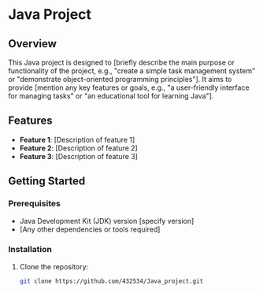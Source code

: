 # Java Project

## Overview
This Java project is designed to [briefly describe the main purpose or functionality of the project, e.g., "create a simple task management system" or "demonstrate object-oriented programming principles"]. It aims to provide [mention any key features or goals, e.g., "a user-friendly interface for managing tasks" or "an educational tool for learning Java"].

## Features
- **Feature 1**: [Description of feature 1]
- **Feature 2**: [Description of feature 2]
- **Feature 3**: [Description of feature 3]
  
## Getting Started

### Prerequisites
- Java Development Kit (JDK) version [specify version]
- [Any other dependencies or tools required]

### Installation
1. Clone the repository:
   ```bash
   git clone https://github.com/432534/Java_project.git
